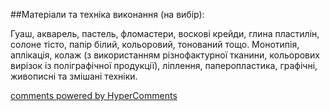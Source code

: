 <div id="hypercomments_widget" class="js-hypercomments-widget invisible"></div>

##Матеріали та техніка виконання (на вибір):

Гуаш, акварель, пастель, фломастери, воскові крейди, глина пластилін, солоне тісто, папір білий, кольоровий, тонований тощо. Монотипія, аплікація, колаж (з використанням різнофактурної тканини, кольорових вирізок із поліграфічної продукції), ліплення,  паперопластика, графічні, живописні та змішані техніки.


<div class="js-hypercomments-container">
    <a href="http://hypercomments.com" class="hc-link" title="comments widget">comments powered by HyperComments</a>
</div>